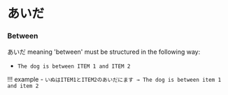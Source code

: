 # あいだ

### Between

あいだ meaning 'between' must be structured in the following way:

- `The dog is between ITEM 1 and ITEM 2`

!!! example
    - `いぬはITEM1とITEM2のあいだにます → The dog is between item 1 and item 2`